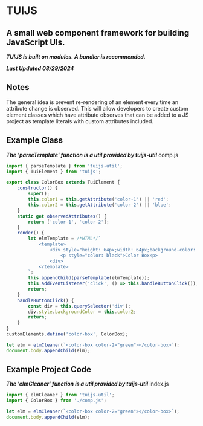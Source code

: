 # TUIJS
## A small web component framework for building JavaScript UIs.
***TUIJS is built on modules. A bundler is recommended.***

***Last Updated 08/29/2024***

## Notes
The general idea is prevent re-rendering of an element every time an attribute change is observed. This will allow developers to create custom element classes which have attribute observes that can be added to a JS project as template literals with custom attributes included.

## Example Class
***The 'parseTemplate' function is a util provided by tuijs-util***
comp.js
```js
import { parseTemplate } from 'tuijs-util';
import { TuiElement } from 'tuijs';

export class ColorBox extends TuiElement {
    constructor() {
        super();
        this.color1 = this.getAttribute('color-1') || 'red';
        this.color2 = this.getAttribute('color-2') || 'blue';
    }
    static get observedAttributes() {
        return ['color-1', 'color-2'];
    }
    render() {
        let elmTemplate = /*HTML*/`
            <template>
                <div style="height: 64px;width: 64px;background-color: ${this.color1}">
                    <p style="color: black">Color Box<p>
                <div>
            </template>
        `;
        this.appendChild(parseTemplate(elmTemplate));
        this.addEventListener('click', () => this.handleButtonClick());
        return;
    }
    handleButtonClick() {
        const div = this.querySelector('div');
        div.style.backgroundColor = this.color2;
        return;
    }
}
customElements.define('color-box', ColorBox);

let elm = elmCleaner(`<color-box color-2="green"></color-box>`);
document.body.appendChild(elm);
```

## Example Project Code
***The 'elmCleaner' function is a util provided by tuijs-util***
index.js
```js
import { elmCleaner } from 'tuijs-util';
import { ColorBox } from './comp.js';

let elm = elmCleaner(`<color-box color-2="green"></color-box>`);
document.body.appendChild(elm);
```
